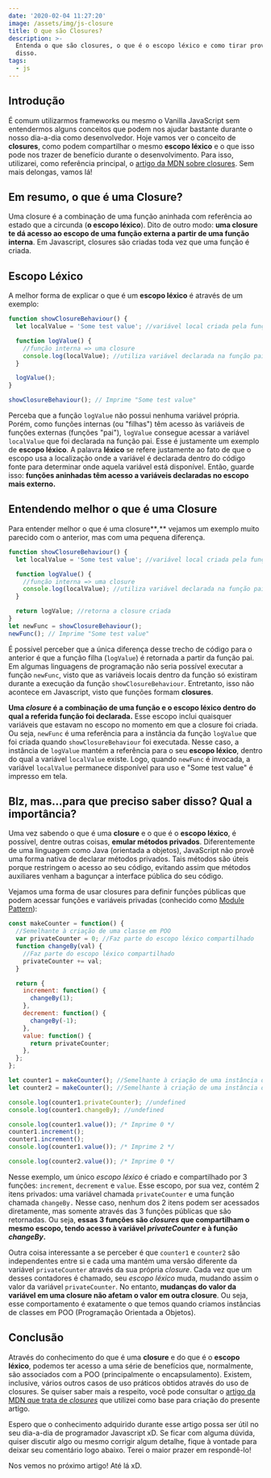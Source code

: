 ```yaml
---
date: '2020-02-04 11:27:20'
image: /assets/img/js-closure
title: O que são Closures?
description: >-
  Entenda o que são closures, o que é o escopo léxico e como tirar proveito
  disso.
tags:
  - js
---
```


## Introdução

É comum utilizarmos frameworks ou mesmo o Vanilla JavaScript sem entendermos alguns conceitos que podem nos ajudar bastante durante o nosso dia-a-dia como desenvolvedor. Hoje vamos ver o conceito de **closures**, como podem compartilhar o mesmo **escopo léxico** e o que isso pode nos trazer de benefício durante o desenvolvimento. Para isso, utilizarei, como referência principal, o [artigo da MDN sobre closures](https://developer.mozilla.org/en-US/docs/Web/JavaScript/Closures). Sem mais delongas, vamos lá!

## Em resumo, o que é uma Closure?

Uma closure é a combinação de uma função aninhada com referência ao estado que a circunda (**o escopo léxico**). Dito de outro modo: **uma closure** **te dá acesso ao escopo de uma função externa a partir de uma função interna**. Em Javascript, closures são criadas toda vez que uma função é criada.

## Escopo Léxico

A melhor forma de explicar o que é um **escopo léxico** é através de um exemplo:

```js
function showClosureBehaviour() {
  let localValue = 'Some test value'; //variável local criada pela função

  function logValue() {
    //função interna => uma closure
    console.log(localValue); //utiliza variável declarada na função pai
  }

  logValue();
}

showClosureBehaviour(); // Imprime "Some test value"
```

Perceba que a função `logValue` não possui nenhuma variável própria. Porém, como funções internas (ou "filhas") têm acesso às variáveis de funções externas (funções "pai"), `logValue` consegue acessar a variável `localValue` que foi declarada na função pai. Esse é justamente um exemplo de **escopo léxico**. A palavra **léxico** se refere justamente ao fato de que o escopo usa a localização onde a variável é declarada dentro do código fonte para determinar onde aquela variável está disponível. Então, guarde isso: **funções aninhadas têm acesso a variáveis declaradas no escopo mais externo.**

## Entendendo melhor o que é uma Closure

Para entender melhor o que é uma closure**_,_** vejamos um exemplo muito parecido com o anterior, mas com uma pequena diferença.

```js
function showClosureBehaviour() {
  let localValue = 'Some test value'; //variável local criada pela função

  function logValue() {
    //função interna => uma closure
    console.log(localValue); //utiliza variável declarada na função pai
  }

  return logValue; //retorna a closure criada
}
let newFunc = showClosureBehaviour();
newFunc(); // Imprime "Some test value"
```

É possível perceber que a única diferença desse trecho de código para o anterior é que a função filha (`logValue`) é retornada a partir da função pai. Em algumas linguagens de programação não seria possível executar a função `newFunc`, visto que as variáveis locais dentro da função só existiram durante a execução da função `showClosureBehaviour`. Entretanto, isso não acontece em Javascript, visto que funções formam **closures**.

**Uma _closure_ é a combinação de uma função e o escopo léxico dentro do qual a referida função foi declarada.** Esse escopo inclui quaisquer variáveis que estavam no escopo no momento em que a closure foi criada. Ou seja, `newFunc` é uma referência para a instância da função `logValue` que foi criada quando `showClosureBehaviour` foi executada. Nesse caso, a instância de `logValue` mantém a referência para o seu **escopo léxico**, dentro do qual a variável `localValue` existe. Logo, quando `newFunc` é invocada, a variável `localValue` permanece disponível para uso e "Some test value" é impresso em tela.

## Blz, mas...para que preciso saber disso? Qual a importância?

Uma vez sabendo o que é uma **closure** e o que é o **escopo léxico**, é possível, dentre outras coisas, **emular métodos privados**. Diferentemente de uma linguagem como Java (orientada a objetos), JavaScript não provê uma forma nativa de declarar métodos privados. Tais métodos são úteis porque restringem o acesso ao seu código, evitando assim que métodos auxiliares venham a bagunçar a interface pública do seu código.

Vejamos uma forma de usar closures para definir funções públicas que podem acessar funções e variáveis privadas (conhecido como [Module Pattern](https://coryrylan.com/blog/javascript-module-pattern-basics)):

```js
const makeCounter = function() {
  //Semelhante à criação de uma classe em POO
  var privateCounter = 0; //Faz parte do escopo léxico compartilhado
  function changeBy(val) {
    //Faz parte do escopo léxico compartilhado
    privateCounter += val;
  }

  return {
    increment: function() {
      changeBy(1);
    },
    decrement: function() {
      changeBy(-1);
    },
    value: function() {
      return privateCounter;
    },
  };
};

let counter1 = makeCounter(); //Semelhante à criação de uma instância de um objeto em POO
let counter2 = makeCounter(); //Semelhante à criação de uma instância de um objeto em POO

console.log(counter1.privateCounter); //undefined
console.log(counter1.changeBy); //undefined

console.log(counter1.value()); /* Imprime 0 */
counter1.increment();
counter1.increment();
console.log(counter1.value()); /* Imprime 2 */

console.log(counter2.value()); /* Imprime 0 */
```

Nesse exemplo, um único _escopo léxico_ é criado e compartilhado por 3 funções: `increment`, `decrement` e `value`. Esse escopo, por sua vez, contém 2 itens privados: uma variável chamada `privateCounter` e uma função chamada `changeBy.` Nesse caso, nenhum dos 2 itens podem ser acessados diretamente, mas somente através das 3 funções públicas que são retornadas. Ou seja, **essas 3 funções são _closures_ que compartilham o mesmo escopo, tendo acesso à variável _privateCounter_** **e à função _changeBy_.**

Outra coisa interessante a se perceber é que `counter1` e `counter2` são independentes entre si e cada uma mantém uma versão diferente da variável `privateCounter` através da sua própria _closure_. Cada vez que um desses contadores é chamado, seu _escopo léxico_ muda, mudando assim o valor da variável `privateCounter`. No entanto, **mudanças do valor da variável em uma closure não afetam o valor em outra closure**. Ou seja, esse comportamento é exatamente o que temos quando criamos instâncias de classes em POO (Programação Orientada a Objetos).

## Conclusão

Através do conhecimento do que é uma **closure** e do que é o **escopo léxico**, podemos ter acesso a uma série de benefícios que, normalmente, são associados com a POO (principalmente o encapsulamento). Existem, inclusive, vários outros casos de uso práticos obtidos através do uso de closures. Se quiser saber mais a respeito, você pode consultar o [artigo da MDN que trata de _closures_](https://developer.mozilla.org/en-US/docs/Web/JavaScript/Closures) que utilizei como base para criação do presente artigo.

Espero que o conhecimento adquirido durante esse artigo possa ser útil no seu dia-a-dia de programador Javascript xD. Se ficar com alguma dúvida, quiser discutir algo ou mesmo corrigir algum detalhe, fique à vontade para deixar seu comentário logo abaixo. Terei o maior prazer em respondê-lo!

Nos vemos no próximo artigo! Até lá xD.
